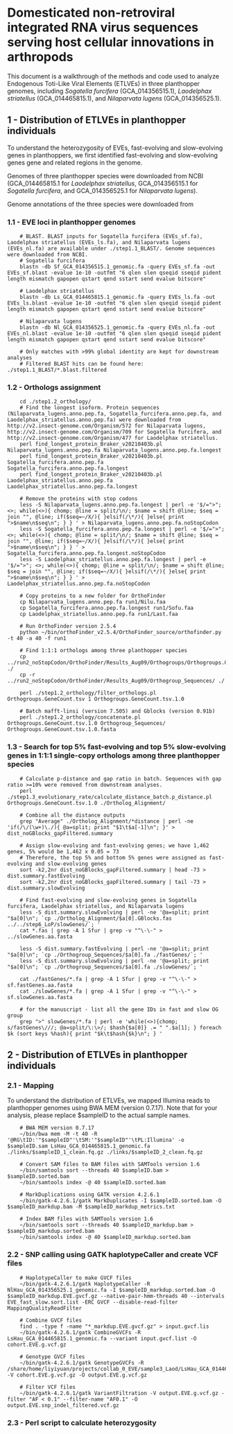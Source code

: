 # Domesticated non-retroviral integrated RNA virus sequences serving host cellular innovations in arthropods

This document is a walkthrough of the methods and code used to analyze Endogenous Toti-Like Viral Elements (ETLVEs) in three planthopper genomes, including *Sogatella furcifera* (GCA_014356515.1), *Laodelphax striatellus* (GCA_014465815.1), and *Nilaparvata lugens* (GCA_014356525.1). 

## 1 - Distribution of ETLVEs in planthopper individuals

To understand the heterozygosity of EVEs, fast-evolving and slow-evolving genes in planthoppers, we first identified fast-evolving and slow-evolving genes gene and related regions in the genome. 

Genomes of three planthopper species were downloaded from NCBI (GCA_014465815.1 for *Laodelphax striatellus*, GCA_014356515.1 for *Sogatella furcifera*, and GCA_014356525.1 for *Nilaparvata lugens*). 

Genome annotations of the three species were downloaded from 

### 1.1 - EVE loci in planthopper genomes

        # BLAST. BLAST inputs for Sogatella furcifera (EVEs_sf.fa), Laodelphax striatellus (EVEs_ls.fa), and Nilaparvata lugens (EVEs_nl.fa) are available under ./step1.1_BLAST/. Genome sequences were downloaded from NCBI. 
        # Sogatella furcifera
        blastn -db Sf_GCA_014356515.1_genomic.fa -query EVEs_sf.fa -out EVEs_sf.blast -evalue 1e-10 -outfmt "6 qlen slen qseqid sseqid pident length mismatch gapopen qstart qend sstart send evalue bitscore"
        
        # Laodelphax striatellus
        blastn -db Ls_GCA_014465815.1_genomic.fa -query EVEs_ls.fa -out EVEs_ls.blast -evalue 1e-10 -outfmt "6 qlen slen qseqid sseqid pident length mismatch gapopen qstart qend sstart send evalue bitscore"
        
        # Nilaparvata lugens
        blastn -db Nl_GCA_014356525.1_genomic.fa -query EVEs_nl.fa -out EVEs_nl.blast -evalue 1e-10 -outfmt "6 qlen slen qseqid sseqid pident length mismatch gapopen qstart qend sstart send evalue bitscore"
        
        # Only matches with >99% global identity are kept for downstream analyses
        # Filtered BLAST hits can be found here: ./step1.1_BLAST/*.blast.filtered

### 1.2 - Orthologs assignment

        cd ./step1.2_orthology/
        # Find the longest isoform. Protein sequences (Nilaparvata_lugens.anno.pep.fa, Sogatella_furcifera.anno.pep.fa, and Laodelphax_striatellus.anno.pep.fa) were downloaded from http://v2.insect-genome.com/Organism/572 for Nilaparvata lugens, http://v2.insect-genome.com/Organism/709 for Sogatella furcifera, and http://v2.insect-genome.com/Organism/477 for Laodelphax striatellus. 
        perl find_longest_protein_Braker_v20210403b.pl Nilaparvata_lugens.anno.pep.fa Nilaparvata_lugens.anno.pep.fa.longest
        perl find_longest_protein_Braker_v20210403b.pl Sogatella_furcifera.anno.pep.fa Sogatella_furcifera.anno.pep.fa.longest
        perl find_longest_protein_Braker_v20210403b.pl Laodelphax_striatellus.anno.pep.fa Laodelphax_striatellus.anno.pep.fa.longest
        
        # Remove the proteins with stop codons
        less -S Nilaparvata_lugens.anno.pep.fa.longest | perl -e '$/=">"; <>; while(<>){ chomp; @line = split/\n/; $name = shift @line; $seq = join "", @line; if($seq=~/X/){ }elsif(/\*/){ }else{ print ">$name\n$seq\n"; } } ' > Nilaparvata_lugens.anno.pep.fa.noStopCodon
        less -S Sogatella_furcifera.anno.pep.fa.longest | perl -e '$/=">"; <>; while(<>){ chomp; @line = split/\n/; $name = shift @line; $seq = join "", @line; if($seq=~/X/){ }elsif(/\*/){ }else{ print ">$name\n$seq\n"; } } ' > Sogatella_furcifera.anno.pep.fa.longest.noStopCodon
        less -S Laodelphax_striatellus.anno.pep.fa.longest | perl -e '$/=">"; <>; while(<>){ chomp; @line = split/\n/; $name = shift @line; $seq = join "", @line; if($seq=~/X/){ }elsif(/\*/){ }else{ print ">$name\n$seq\n"; } } ' > Laodelphax_striatellus.anno.pep.fa.noStopCodon
        
        # Copy proteins to a new folder for OrthoFinder
        cp Nilaparvata_lugens.anno.pep.fa run1/Nilu.faa
        cp Sogatella_furcifera.anno.pep.fa.longest run1/Sofu.faa
        cp Laodelphax_striatellus.anno.pep.fa run1/Last.faa
        
        # Run OrthoFinder version 2.5.4
        python ~/bin/orthoFinder_v2.5.4/OrthoFinder_source/orthofinder.py -t 40 -a 40 -f run1
        
        # Find 1:1:1 orthologs among three planthopper species
        cp ../run2_noStopCodon/OrthoFinder/Results_Aug09/Orthogroups/Orthogroups.GeneCount.tsv ./
        cp -r ../run2_noStopCodon/OrthoFinder/Results_Aug09/Orthogroup_Sequences/ ./
        
        perl ./step1.2_orthology/filter_orthologs.pl Orthogroups.GeneCount.tsv 1 Orthogroups.GeneCount.tsv.1.0
        
        # Batch mafft-linsi (version 7.505) and Gblocks (version 0.91b)
        perl ./step1.2_orthology/concatenate.pl Orthogroups.GeneCount.tsv.1.0 Orthogroup_Sequences/ Orthogroups.GeneCount.tsv.1.0.fasta


### 1.3 - Search for top 5% fast-evolving and top 5% slow-evolving genes in 1:1:1 single-copy orthologs among three planthopper species

        # Calculate p-distance and gap ratio in batch. Sequences with gap ratio >=10% were removed from downstream analyses. 
        perl ./step1.3_evolutionary_rate/calculate_distance_batch.p_distance.pl Orthogroups.GeneCount.tsv.1.0 ./Ortholog_Alignment/
        
        # Combine all the distance outputs
        grep "Average" ./Ortholog_Alignment/*distance | perl -ne 'if(/\/(\w+)\./){ @a=split; print "$1\t$a[-1]\n"; }' > dist_noGBlocks_gapFiltered.summary
        
        # Assign slow-evolving and fast-evolving genes; we have 1,462 genes, 5% would be 1,462 x 0.05 = 73
        # Therefore, the top 5% and bottom 5% genes were assigned as fast-evolving and slow-evolving genes
        sort -k2,2nr dist_noGBlocks_gapFiltered.summary | head -73 > dist.summary.fastEvolving
        sort -k2,2nr dist_noGBlocks_gapFiltered.summary | tail -73 > dist.summary.slowEvolving
        
        # Find fast-evolving and slow-evolving genes in Sogatella furcifera, Laodelphax striatellus, and Nilaparvata lugens 
        less -S dist.summary.slowEvolving | perl -ne '@a=split; print "$a[0]\n"; `cp ./Ortholog_Alignment/$a[0].GBlocks.fas ../../step6_LoP/slowGenes/`; '
        cat *.fas | grep -A 1 Sfur | grep -v "^\-\-" > ../slowGenes.aa.fasta
        
        less -S dist.summary.fastEvolving | perl -ne '@a=split; print "$a[0]\n"; `cp ./Orthogroup_Sequences/$a[0].fa ./fastGenes/`; '
        less -S dist.summary.slowEvolving | perl -ne '@a=split; print "$a[0]\n"; `cp ./Orthogroup_Sequences/$a[0].fa ./slowGenes/`; '
        
        cat ./fastGenes/*.fa | grep -A 1 Sfur | grep -v "^\-\-" > sf.fastGenes.aa.fasta
        cat ./slowGenes/*.fa | grep -A 1 Sfur | grep -v "^\-\-" > sf.slowGenes.aa.fasta
        
        # for the manuscript - list all the gene IDs in fast and slow OG group
        grep ">" slowGenes/*.fa | perl -e 'while(<>){chomp; s/fastGenes\///; @a=split/\:\>/; $hash{$a[0]} .= " ".$a[1]; } foreach $k (sort keys %hash){ print "$k\t$hash{$k}\n"; } '
        
        


## 2 - Distribution of ETLVEs in planthopper individuals

### 2.1 - Mapping

To understand the distribution of ETLVEs, we mapped Illumina reads to planthopper genomes using BWA MEM (version 0.7.17). Note that for your analysis, please replace $sampleID to the actual sample names. 

        # BWA MEM version 0.7.17
        ~/bin/bwa mem -M -t 40 -R '@RG\tID:'"$sampleID"'\tSM:'"$sampleID"'\tPL:Illumina' -o $sampleID.sam LsHau_GCA_014465815.1_genomic.fa ./links/$sampleID_1_clean.fq.gz ./links/$sampleID_2_clean.fq.gz
        
        # Convert SAM files to BAM files with SAMTools version 1.6
        ~/bin/samtools sort --threads 40 $sampleID.bam > $sampleID.sorted.bam
        ~/bin/samtools index -@ 40 $sampleID.sorted.bam
        
        # MarkDuplications using GATK version 4.2.6.1
        ~/bin/gatk-4.2.6.1/gatk MarkDuplicates -I $sampleID.sorted.bam -O $sampleID_markdup.bam -M $sampleID_markdup_metrics.txt
        
        # Index BAM files with SAMTools version 1.6
        ~/bin/samtools sort --threads 40 $sampleID_markdup.bam > $sampleID_markdup.sorted.bam
        ~/bin/samtools index -@ 40 $sampleID_markdup.sorted.bam
        
### 2.2 - SNP calling using GATK haplotypeCaller and create VCF files
        
        # HaplotypeCaller to make GVCF files
        ~/bin/gatk-4.2.6.1/gatk HaplotypeCaller -R NlHau_GCA_014356525.1_genomic.fa -I $sampleID_markdup.sorted.bam -O $sampleID_markdup.EVE.gvcf.gz --native-pair-hmm-threads 40 --intervals EVE_fast_slow.sort.list -ERC GVCF --disable-read-filter MappingQualityReadFilter
        
        # Combine GVCF files
        find . -type f -name "*_markdup.EVE.gvcf.gz" > input.gvcf.lis
        ~/bin/gatk-4.2.6.1/gatk CombineGVCFs -R LsHau_GCA_014465815.1_genomic.fa --variant input.gvcf.list -O cohort.EVE.g.vcf.gz
        
        # Genotype GVCF files
        ~/bin/gatk-4.2.6.1/gatk GenotypeGVCFs -R /share/home/liyiyuan/projects/collab_0_EVE/sample3_Laod/LsHau_GCA_014465815.1_genomic.fa -V cohort.EVE.g.vcf.gz -O output.EVE.g.vcf.gz
        
        # Filter VCF files
        ~/bin/gatk-4.2.6.1/gatk VariantFiltration -V output.EVE.g.vcf.gz -filter "AF < 0.1" --filter-name "AF0.1" -O output.EVE.snp_indel_filtered.vcf.gz
        
### 2.3 - Perl script to calculate heterozygosity
        
